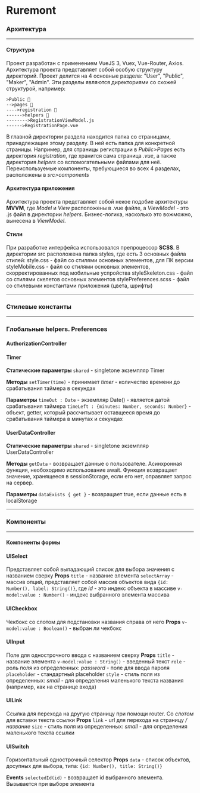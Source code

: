 # Ruremont

### Архитектура
<hr>

#### Структура
Проект разработан с применением VueJS 3, Vuex, Vue-Router, Axios. Архитектура проекта представляет собой особую структуру директорий. Проект делится на 4 основные раздела: "User", "Public", "Maker", "Admin". Эти разделы являются директориями со схожей структурой, например:
```
>Public 📁
-->pages 📁
---->registration 📁
------>helpers 📁
-------->RegistrationViewModel.js
------>RegistrationPage.vue
```
В главной директории раздела находится папка со страницами, принадлежащие этому разделу. В ней есть папка для конкретной страницы. Например, для страницы регистрации в *Public>Pages* есть директория *registration*, где хранится сама страница *.vue*, а также директория *helpers* со вспомогательными файлами для неё.
Переиспользуемые компоненты, требующиеся во всех 4 разделах, расположены в *src>components*

#### Архитектура приложения
Архитектура проекта представляет собой некое подобие архитектуры **MVVM**, где *Model* и *View* расположены в .vue файле, а *ViewModel* - это .js файл в директории *helpers*. Бизнес-логика, насколько это вожможно, вынесена в *ViewModel*.

#### Стили
При разработке интерфейса использовался препроцессор **SCSS**. В директории src расположена папка styles, где есть 3 основных файла стилей:
style.css - файл со стилями основных элементов, для ПК версии
styleMobile.css -  файл со стилями основных элементов, скорректированных под мобильные успройства
styleSkeleton.css - файл со стилями скелетов основных элементов
stylePreferences.scss - файл со стилевыми константами приложения (цвета, шрифты)

<hr>

### Стилевые константы

<hr>

### Глобальные helpers. Preferences

#### AuthorizationController
 
#### Timer

**Статические параметры**
`shared` - singletone экземпляр Timer

**Методы**
`setTimer(time)` - принимает *timer* - количество времени до срабатывания таймера в секундах

**Параметры**
`timeOut : Date` - экземпляр Date() - является датой срабатывания таймера
`timeLeft : {minutes: Number, seconds: Number}` - объект, getter, который рассчитывает оставщееся время до срабатывания таймера в минутах и секундах 


#### UserDataController 

**Статические параметры**
`shared` - singletone экземпляр UserDataController

**Методы**
`getData` - возвращает данные о пользователе. Асинхронная функция, необоходимо использование await. Функция возвращает значение, хранящееся в sessionStorage, если его нет, оправляет запрос на сервер.

**Параметры**
`dataExists { get }` - возвращает true, если данные есть в localStorage




<hr>

### Компоненты

<hr>

#### Компоненты формы

#### UISelect
Представляет собой выпадающий список для выбора значения с названием сверху
**Props**
`title` - название элемента
`selectArray` - массив опций, представляет собой массив объектов вида `{id: Number(), label: String()}`, где *id* - это индекс объекта в массиве
`v-model:value : Number()` - индекс выбранного элемента массива


#### UICheckbox
Чекбокс со слотом для подстановки названия справа от него
**Props**
`v-model:value : Boolean()` - выбран ли чекбокс


#### UIInput
Поле для однострочного ввода с названием сверху
**Props**
`title` - название элемента
`v-model:value : String()` - введенный текст
`role` - роль поля из определенных: *password* - поле для ввода пароля
`placeholder` - стандартный placeholder
`style` - стиль поля из определенных: *small* - для определения маленького текста названия (например, как на странице входа)


#### UILink
Ссылка для перехода на другую страницу при помощи router. Со *слотом* для вставки текста ссылки
**Props**
`link` - url для перехода на страницу */название*
`size` - стиль поля из определенных: *small* - для определения маленького текста ссылки


#### UISwitch
Горизонтальный однострочный селектор
**Props**
`data` - список объектов, досупных для выбора, типа: `{id: Number(), title: String()}`

**Events**
`selectedId(id)` - возвращает id выбранного элемента. Вызывается при выборе элемента

